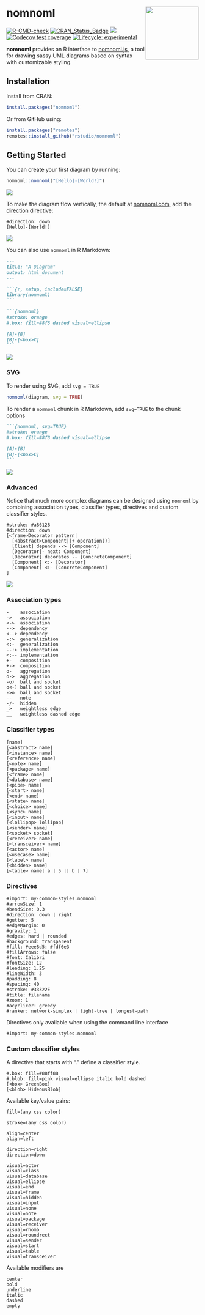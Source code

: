 
# nomnoml <img src='man/figures/logo.png' align="right" height="139" />

<!-- badges: start -->

[![R-CMD-check](https://github.com/rstudio/nomnoml/workflows/R-CMD-check/badge.svg)](https://github.com/rstudio/nomnoml/actions)
[![CRAN_Status_Badge](https://www.r-pkg.org/badges/version/nomnoml)](https://cran.r-project.org/package=nomnoml)
<a href="https://www.r-pkg.org/pkg/nomnoml"><img src="https://cranlogs.r-pkg.org/badges/nomnoml?color=brightgreen" style=""></a>
[![Codecov test
coverage](https://codecov.io/gh/rstudio/nomnoml/branch/main/graph/badge.svg)](https://app.codecov.io/gh/rstudio/nomnoml?branch=main)
[![Lifecycle:
experimental](https://img.shields.io/badge/lifecycle-experimental-orange.svg)](https://lifecycle.r-lib.org/articles/stages.html)
<!-- badges: end -->

**nomnoml** provides an R interface to
[nomnoml.js](https://www.nomnoml.com/), a tool for drawing sassy UML
diagrams based on syntax with customizable styling.

## Installation

Install from CRAN:

``` r
install.packages("nomnoml")
```

Or from GitHub using:

``` r
install.packages("remotes")
remotes::install_github("rstudio/nomnoml")
```

## Getting Started

You can create your first diagram by running:

``` r
nomnoml::nomnoml("[Hello]-[World!]")
```

![](man/figures/readme/nomnoml-simple-1.png)<!-- -->

To make the diagram flow vertically, the default at
[nomnoml.com](https://www.nomnoml.com/), add the
[direction](https://github.com/rstudio/nomnoml/issues/5) directive:

``` nomnoml
#direction: down
[Hello]-[World!]
```

![](man/figures/readme/nomnoml-vertical-2.png)<!-- -->

You can also use `nomnoml` in R Markdown:

```` markdown
---
title: "A Diagram"
output: html_document
---

```{r, setup, include=FALSE}
library(nomnoml)
```

```{nomnoml}
#stroke: orange
#.box: fill=#8f8 dashed visual=ellipse

[A]-[B]
[B]-[<box>C]
```
````

![](man/figures/readme/nomnoml-multiline-3.png)<!-- -->

### SVG

To render using SVG, add `svg = TRUE`

``` r
nomnoml(diagram, svg = TRUE)
```

To render a `nomnoml` chunk in R Markdown, add `svg=TRUE` to the chunk
options

```` markdown
```{nomnoml, svg=TRUE}
#stroke: orange
#.box: fill=#8f8 dashed visual=ellipse

[A]-[B]
[B]-[<box>C]
```
````

![](man/figures/readme/nomnoml-svg-1.png)<!-- -->

### Advanced

Notice that much more complex diagrams can be designed using `nomnoml`
by combining association types, classifier types, directives and custom
classifier styles.

``` nomnoml
#stroke: #a86128
#direction: down
[<frame>Decorator pattern|
  [<abstract>Component||+ operation()]
  [Client] depends --> [Component]
  [Decorator|- next: Component]
  [Decorator] decorates -- [ConcreteComponent]
  [Component] <:- [Decorator]
  [Component] <:- [ConcreteComponent]
]
```

![](man/figures/readme/nomnoml-decorator-2.png)<!-- -->

### Association types

    -    association
    ->   association
    <->  association
    -->  dependency
    <--> dependency
    -:>  generalization
    <:-  generalization
    --:> implementation
    <:-- implementation
    +-   composition
    +->  composition
    o-   aggregation
    o->  aggregation
    -o)  ball and socket
    o<-) ball and socket
    ->o  ball and socket
    --   note
    -/-  hidden
    _>   weightless edge
    __   weightless dashed edge

### Classifier types

    [name]
    [<abstract> name]
    [<instance> name]
    [<reference> name]
    [<note> name]
    [<package> name]
    [<frame> name]
    [<database> name]
    [<pipe> name]
    [<start> name]
    [<end> name]
    [<state> name]
    [<choice> name]
    [<sync> name]
    [<input> name]
    [<lollipop> lollipop]
    [<sender> name]
    [<socket> socket]
    [<receiver> name]
    [<transceiver> name]
    [<actor> name]
    [<usecase> name]
    [<label> name]
    [<hidden> name]
    [<table> name| a | 5 || b | 7]

### Directives

    #import: my-common-styles.nomnoml
    #arrowSize: 1
    #bendSize: 0.3
    #direction: down | right
    #gutter: 5
    #edgeMargin: 0
    #gravity: 1
    #edges: hard | rounded
    #background: transparent
    #fill: #eee8d5; #fdf6e3
    #fillArrows: false
    #font: Calibri
    #fontSize: 12
    #leading: 1.25
    #lineWidth: 3
    #padding: 8
    #spacing: 40
    #stroke: #33322E
    #title: filename
    #zoom: 1
    #acyclicer: greedy
    #ranker: network-simplex | tight-tree | longest-path

Directives only available when using the command line interface

    #import: my-common-styles.nomnoml

### Custom classifier styles

A directive that starts with “.” define a classifier style.

    #.box: fill=#88ff88
    #.blob: fill=pink visual=ellipse italic bold dashed
    [<box> GreenBox]
    [<blob> HideousBlob]

Available key/value pairs:

    fill=(any css color)

    stroke=(any css color)

    align=center
    align=left

    direction=right
    direction=down

    visual=actor
    visual=class
    visual=database
    visual=ellipse
    visual=end
    visual=frame
    visual=hidden
    visual=input
    visual=none
    visual=note
    visual=package
    visual=receiver
    visual=rhomb
    visual=roundrect
    visual=sender
    visual=start
    visual=table
    visual=transceiver

Available modifiers are

    center
    bold
    underline
    italic
    dashed
    empty
